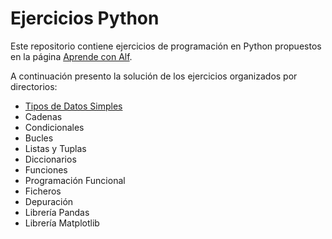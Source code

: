 # Ejercicios Python

Este repositorio contiene ejercicios de programación en Python propuestos en la página [Aprende con Alf](https://aprendeconalf.es/docencia/python/ejercicios/).

A continuación presento la solución de los ejercicios organizados por directorios:

- [Tipos de Datos Simples](./tipos-datos-simples/)
- Cadenas
- Condicionales
- Bucles
- Listas y Tuplas
- Diccionarios
- Funciones
- Programación Funcional
- Ficheros
- Depuración
- Librería Pandas
- Librería Matplotlib
